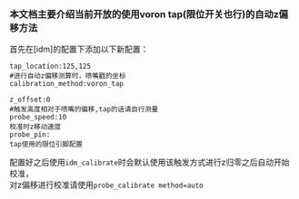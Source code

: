### 本文档主要介绍当前开放的使用voron tap(限位开关也行)的自动z偏移方法
首先在[idm]的配置下添加以下新配置： 
```
tap_location:125,125
#进行自动z偏移测算时，喷嘴戳的坐标
calibration_method:voron_tap

z_offset:0
#触发高度相对于喷嘴的偏移,tap的话请自行测量
probe_speed:10
校准时z移动速度
probe_pin:
tap使用的限位引脚配置
```
配置好之后使用`idm_calibrate`时会默认使用该触发方式进行z归零之后自动开始校准，  
对z偏移进行校准请使用`probe_calibrate method=auto`